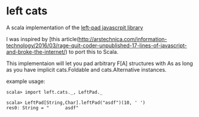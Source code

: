 left cats
=========

A scala implementation of the [left-pad javascrpit library](https://www.npmjs.com/package/left-pad)

I was inspired by [this article(http://arstechnica.com/information-technology/2016/03/rage-quit-coder-unpublished-17-lines-of-javascript-and-broke-the-internet/) to port this to Scala.

This implementaion will let you pad arbitrary F[A] structures with As
as long as you have implicit cats.Foldable and cats.Alternative instances.

example usage:

    scala> import left.cats._, LeftPad._

    scala> LeftPad[String,Char].leftPad("asdf")(10, ' ') 
    res0: String = "      asdf"
    
